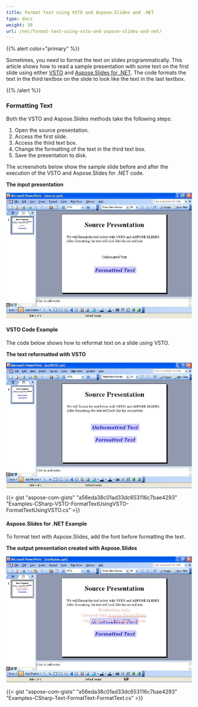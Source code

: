 ```yaml
---
title: Format Text using VSTO and Aspose.Slides and .NET
type: docs
weight: 30
url: /net/format-text-using-vsto-and-aspose-slides-and-net/
---
```


{{% alert color="primary" %}} 

Sometimes, you need to format the text on slides programmatically. This article shows how to read a sample presentation with some text on the first slide using either [VSTO](/slides/net/format-text-using-vsto-and-aspose-slides-and-net/) and [Aspose.Slides for .NET](/slides/net/format-text-using-vsto-and-aspose-slides-and-net/). The code formats the text in the third textbox on the slide to look like the text in the last textbox.

{{% /alert %}} 
### **Formatting Text**
Both the VSTO and Aspose.Slides methods take the following steps:

1. Open the source presentation.
1. Access the first slide.
1. Access the third text box.
1. Change the formatting of the text in the third text box.
1. Save the presentation to disk.

The screenshots below show the sample slide before and after the execution of the VSTO and Aspose.Slides for .NET code.

**The input presentation** 

![todo:image_alt_text](format-text-using-vsto-and-aspose-slides-and-net_1.png)
#### **VSTO Code Example**
The code below shows how to reformat text on a slide using VSTO.

**The text reformatted with VSTO** 

![todo:image_alt_text](format-text-using-vsto-and-aspose-slides-and-net_2.png)



{{< gist "aspose-com-gists" "a56eda38c01ad33dc653116c7bae4293" "Examples-CSharp-VSTO-FormatTextUsingVSTO-FormatTextUsingVSTO.cs" >}}


#### **Aspose.Slides for .NET Example**
To format text with Aspose.Slides, add the font before formatting the text.

**The output presentation created with Aspose.Slides** 

![todo:image_alt_text](format-text-using-vsto-and-aspose-slides-and-net_3.png)



{{< gist "aspose-com-gists" "a56eda38c01ad33dc653116c7bae4293" "Examples-CSharp-Text-FormatText-FormatText.cs" >}}
